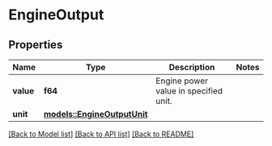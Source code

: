 # EngineOutput

## Properties

Name | Type | Description | Notes
------------ | ------------- | ------------- | -------------
**value** | **f64** | Engine power value in specified unit. | 
**unit** | [**models::EngineOutputUnit**](EngineOutputUnit.md) |  | 

[[Back to Model list]](../README.md#documentation-for-models) [[Back to API list]](../README.md#documentation-for-api-endpoints) [[Back to README]](../README.md)


